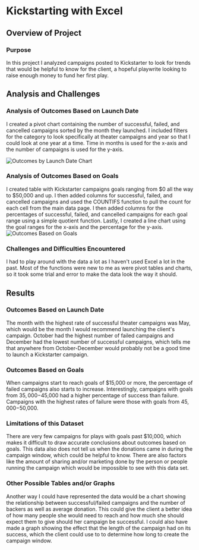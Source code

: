 # Kickstarting with Excel

## Overview of Project

### Purpose
In this project I analyzed campaigns posted to Kickstarter to look for trends that would be helpful to know for the client, a hopeful playwrite looking to raise enough money to fund her first play.

## Analysis and Challenges

### Analysis of Outcomes Based on Launch Date
I  created a pivot chart containing the number of successful, failed, and cancelled campaigns sorted by the month they launched. I included filters for the category to look specifically at theater campaigns and year so that I could look at one year at a time. Time in months is used for the x-axis and the number of campaigns is used for the y-axis.

![Outcomes by Launch Date Chart](https://i.imgur.com/alQ65Ui.png)

### Analysis of Outcomes Based on Goals
I created table with Kickstarter campaigns goals ranging from $0 all the way to $50,000 and up. I then added columns for successful, failed, and cancelled campaigns and used the COUNTIFS function to pull the count for each cell from the main data page. I then added columns for the percentages of successful, failed, and cancelled campaigns for each goal range using a simple quotient function. Lastly, I created a line chart using the goal ranges for the x-axis and the percentage for the y-axis.
![Outcomes Based on Goals](https://i.imgur.com/asI2jxZ.png)

### Challenges and Difficulties Encountered
I had to play around with the data a lot as I haven't used Excel a lot in the past. Most of the functions were new to me as were pivot tables and charts, so it took some trial and error to make the data look the way it should.

## Results

### Outcomes Based on Launch Date
The month with the highest rate of successful theater campaigns was May, which would be the month I would recommend launching the client's campaign. October had the highest number of failed campaigns and December had the lowest number of successful campaigns, which tells me that anywhere from October-December would probably not be a good time to launch a Kickstarter campaign.

### Outcomes Based on Goals
When campaigns start to reach goals of $15,000 or more, the percentage of failed campaigns also starts to increase. Interestingly, campaigns with goals from $35,000-$45,000 had a higher percentage of success than failure. Campaigns with the highest rates of failure were those with goals from $45,000-$50,000.
 
### Limitations of this Dataset
There are very few campaigns for plays with goals past $10,000, which makes it difficult to draw accurate conclusions about outcomes based on goals. This data also does not tell us when the donations came in during the campaign window, which could be helpful to know. There are also factors like the amount of sharing and/or marketing done by the person or people running the campaign which would be impossible to see with this data set.

### Other Possible Tables and/or Graphs
Another way I could have represented the data would be a chart showing the relationship between successful/failed campaigns and the number of backers as well as average donation. This could give the client a better idea of how many people she would need to reach and how much she should expect them to give should her campaign be successful. I could also have made a graph showing the effect that the length of the campaign had on its success, which the client could use to to determine how long to create the campaign window.
